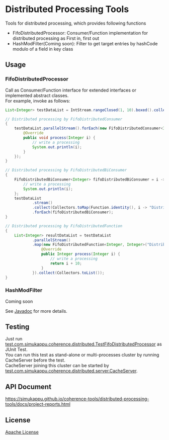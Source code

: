 # Distributed Processing Tools
Tools for distributed processing, which provides following functions
* FifoDistributedProcessor: Consumer/Function implementation for distributed processing as First in, first out
* HashModFilter(Coming soon): Filter to get target entries by hashCode modulo of a field in key class

## Usage
### FifoDistributedProcessor
Call as Consumer/Function interface for extended interfaces or implemented abstract classes.  
For example, invoke as follows:  
```java
List<Integer> testDataList = IntStream.rangeClosed(1, 10).boxed().collect(Collectors.toList());

// Distributed processing by FifoDistributedConsumer
{
	testDataList.parallelStream().forEach(new FifoDistributedConsumer<Integer>("DistributedProcessingCache") {
		@Override
		public void process(Integer i) {
			// write a processing
			System.out.println(i);
		}
	});
}

// Distributed processing by FifoDistributedBiConsumer
{
	FifoDistributedBiConsumer<Integer> fifoDistributedBiConsumer = i -> {
		// write a processing
		System.out.println(i);
	};
	testDataList
			.stream()
			.collect(Collectors.toMap(Function.identity(), i -> "DistributedProcessingCache"))
			.forEach(fifoDistributedBiConsumer);
}

// Distributed processing by FifoDistributedFunction
{
	List<Integer> resultDataList = testDataList
			.parallelStream()
			.map(new FifoDistributedFunction<Integer, Integer>("DistributedProcessingCache") {
				@Override
				public Integer process(Integer i) {
					// write a processing
					return i + 10;
				}
			}).collect(Collectors.toList());
}
```
### HashModFilter
Coming soon  

See [Javadoc](https://simukappu.github.io/coherence-tools/distributed-processing-tools/docs/apidocs/index.html) for more details.

## Testing
Just run [test.com.simukappu.coherence.distributed.TestFifoDistributedProcessor](https://github.com/simukappu/coherence-tools/blob/master/distributed-processing-tools/src/test/java/test/com/simukappu/coherence/distributed/TestFifoDistributedProcessor.java) as JUnit Test.  
You can run this test as stand-alone or multi-processes cluster by running CacheServer before the test.  
CacheServer joining this cluster can be started by [test.com.simukappu.coherence.distributed.server.CacheServer](https://github.com/simukappu/coherence-tools/blob/master/distributed-processing-tools/src/test/java/test/com/simukappu/coherence/distributed/server/CacheServer.java).

## API Document
<https://simukappu.github.io/coherence-tools/distributed-processing-tools/docs/project-reports.html>

## License
[Apache License](https://github.com/simukappu/coherence-tools/blob/master/LICENSE)
